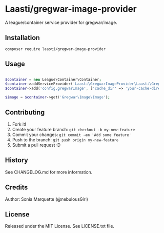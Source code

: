 # Laasti/gregwar-image-provider

A league/container service provider for gregwar/image.

## Installation

```
composer require laasti/gregwar-image-provider
```

## Usage

```php

$container = new League\Container\Container;
$container->addServiceProvider('Laasti\GregwarImageProvider\Laasti\GregwarImageProvider');
$container->add('config.gregwarImage', ['cache_dir' => 'your-cache-directory']);

$image = $container->get('Gregwar\Image\Image');
```

## Contributing

1. Fork it!
2. Create your feature branch: `git checkout -b my-new-feature`
3. Commit your changes: `git commit -am 'Add some feature'`
4. Push to the branch: `git push origin my-new-feature`
5. Submit a pull request :D

## History

See CHANGELOG.md for more information.

## Credits

Author: Sonia Marquette (@nebulousGirl)

## License

Released under the MIT License. See LICENSE.txt file.